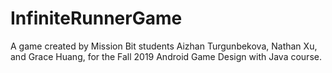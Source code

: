# InfiniteRunnerGame
A game created by Mission Bit students Aizhan Turgunbekova, Nathan Xu, and Grace Huang, for the Fall 2019 Android Game Design with Java course.
